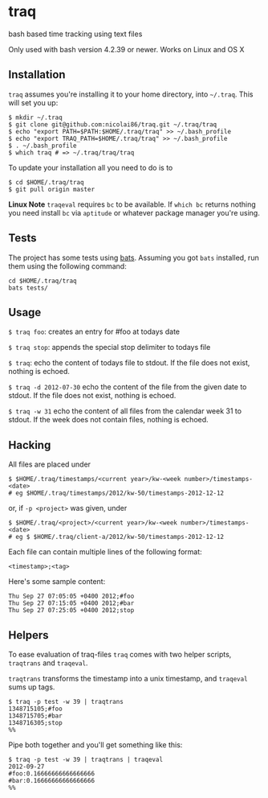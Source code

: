 # traq

bash based time tracking using text files

Only used with bash version 4.2.39 or newer. Works on Linux and OS X

## Installation

`traq` assumes you're installing it to your home directory, into `~/.traq`. This will set you up:

```
$ mkdir ~/.traq
$ git clone git@github.com:nicolai86/traq.git ~/.traq/traq
$ echo "export PATH=$PATH:$HOME/.traq/traq" >> ~/.bash_profile
$ echo "export TRAQ_PATH=$HOME/.traq/traq" >> ~/.bash_profile
$ . ~/.bash_profile
$ which traq # => ~/.traq/traq/traq
```

To update your installation all you need to do is to

```
$ cd $HOME/.traq/traq
$ git pull origin master
```

**Linux Note** `traqeval` requires `bc` to be available. If `which bc` returns nothing you need install `bc` via `aptitude` or whatever package manager you're using.

## Tests

The project has some tests using [bats](https://github.com/sstephenson/bats). Assuming you got `bats` installed, run them using the following command:

```
cd $HOME/.traq/traq
bats tests/
```

## Usage

`$ traq foo`: creates an entry for #foo at todays date

`$ traq stop`: appends the special stop delimiter to todays file

`$ traq`: echo the content of todays file to stdout. If the file does not exist, nothing is echoed.

`$ traq -d 2012-07-30` echo the content of the file from the given date to stdout. If the file does not exist, nothing is echoed.

`$ traq -w 31` echo the content of all files from the calendar week 31 to stdout. If the week does not contain files, nothing is echoed.

## Hacking

All files are placed under

```
$ $HOME/.traq/timestamps/<current year>/kw-<week number>/timestamps-<date>
# eg $HOME/.traq/timestamps/2012/kw-50/timestamps-2012-12-12
```

or, if `-p <project>` was given, under

```
$ $HOME/.traq/<project>/<current year>/kw-<week number>/timestamps-<date>
# eg $ $HOME/.traq/client-a/2012/kw-50/timestamps-2012-12-12
```

Each file can contain multiple lines of the following format:

```
<timestamp>;<tag>
```

Here's some sample content:

```
Thu Sep 27 07:05:05 +0400 2012;#foo
Thu Sep 27 07:15:05 +0400 2012;#bar
Thu Sep 27 07:25:05 +0400 2012;stop
```

## Helpers

To ease evaluation of traq-files `traq` comes with two helper scripts, `traqtrans` and `traqeval`.

`traqtrans` transforms the timestamp into a unix timestamp,
and `traqeval` sums up tags.

```
$ traq -p test -w 39 | traqtrans
1348715105;#foo
1348715705;#bar
1348716305;stop
%%
```

Pipe both together and you'll get something like this:

```
$ traq -p test -w 39 | traqtrans | traqeval
2012-09-27
#foo:0.16666666666666666
#bar:0.16666666666666666
%%
```
